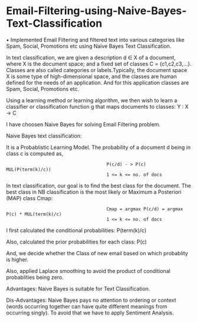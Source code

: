 # Email-Filtering-using-Naive-Bayes-Text-Classification
• Implemented Email Filtering and filtered text into various categories like Spam, Social, Promotions etc using Naïve Bayes Text Classification.

In text classification, we are given a description d ∈ X of a document, where X is the document space; and a fixed set of classes C = {c1,c2,c3,...}. Classes are also called categories or labels.Typically, the document space X is some type of high-dimensional space, and the classes are human defined for the needs of an application. And for this application classes are Spam, Social, Promotions etc.

Using a learning method or learning algorithm, we then wish to learn a classifier or classification function g that maps documents to classes:
                                                        Y : X -> C
              
I have choosen Naive Bayes for solving Email Filtering problem.

Naive Bayes text classification:

It is a Probablistic Learning Model. The probability of a document d being in class c is computed as,
                      
                                          P(c/d) - > P(c) MUL(P(term(k)/c))                    
                                          1 <= k <= no. of docs
                                          
In text classification, our goal is to find the best class for the document. The best class in NB classification is the most likely or Maximum a Posteriori (MAP) class Cmap:

                                          Cmap = argmax P(c/d) = argmax P(c) * MUL(term(k)/c)
                                          1 <= k <= no. of docs
                                       

I first calculated the conditional probabilities: P(term(k)/c)

Also, calculated the prior probabilities for each class: P(c)

And, we decide whether the Class of new email based on which probablity is higher.

Also, applied Laplace smoothing to avoid the product of conditional probablities being zero.

Advantages:
Naive Bayes is suitable for Text Classification.

Dis-Advantages:
Naive Bayes pays no attention to ordering or context (words occurring together can have quite different meanings from occurring singly).
To avoid that we have to apply Sentiment Analysis.

